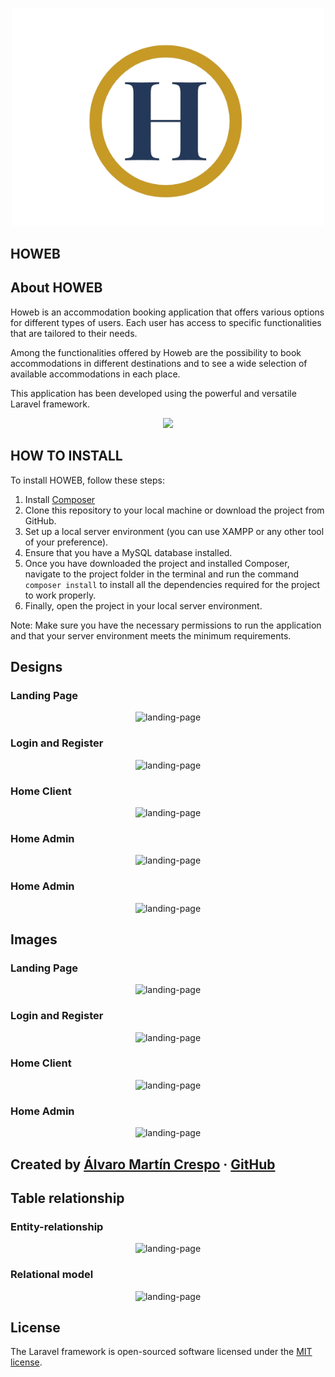 <p align="center"><img src="public/img/landing/icons/logoSinFondo.png" width="500" alt="Laravel Logo"></p>

## HOWEB

## About HOWEB

Howeb is an accommodation booking application that offers various options for different types of users. Each user has access to specific functionalities that are tailored to their needs.

Among the functionalities offered by Howeb are the possibility to book accommodations in different destinations and to see a wide selection of available accommodations in each place. 

This application has been developed using the powerful and versatile Laravel framework.
<p align="center"><img src="https://upload.wikimedia.org/wikipedia/commons/thumb/9/9a/Laravel.svg/985px-Laravel.svg.png" width="30%"/></p>

## HOW TO INSTALL

To install HOWEB, follow these steps:

1. Install [Composer](https://getcomposer.org/)
2. Clone this repository to your local machine or download the project from GitHub.
3. Set up a local server environment (you can use XAMPP or any other tool of your preference).
4. Ensure that you have a MySQL database installed.
5. Once you have downloaded the project and installed Composer, navigate to the project folder in the terminal and run the command `composer install` to install all the dependencies required for the project to work properly.
6. Finally, open the project in your local server environment.

Note: Make sure you have the necessary permissions to run the application and that your server environment meets the minimum requirements.


## Designs


### Landing Page

<p align="center">
    <img src="https://chafiras.com/2882688-large_default/panel-de-luxe-blanco-2750x1220x18-alvic.jpg" alt="landing-page" />
</p>


### Login and Register

<p align="center">
    <img src="https://chafiras.com/2882688-large_default/panel-de-luxe-blanco-2750x1220x18-alvic.jpg" alt="landing-page" />
</p>

### Home Client

<p align="center">
    <img src="https://chafiras.com/2882688-large_default/panel-de-luxe-blanco-2750x1220x18-alvic.jpg" alt="landing-page" />
</p>

### Home Admin

<p align="center">
    <img src="https://chafiras.com/2882688-large_default/panel-de-luxe-blanco-2750x1220x18-alvic.jpg" alt="landing-page" />
</p>

### Home Admin

<p align="center">
    <img src="https://chafiras.com/2882688-large_default/panel-de-luxe-blanco-2750x1220x18-alvic.jpg" alt="landing-page" />
</p>


## Images

### Landing Page

<p align="center">
    <img src="https://chafiras.com/2882688-large_default/panel-de-luxe-blanco-2750x1220x18-alvic.jpg" alt="landing-page" />
</p>

### Login and Register

<p align="center">
    <img src="https://chafiras.com/2882688-large_default/panel-de-luxe-blanco-2750x1220x18-alvic.jpg" alt="landing-page" />
</p>

### Home Client

<p align="center">
    <img src="https://chafiras.com/2882688-large_default/panel-de-luxe-blanco-2750x1220x18-alvic.jpg" alt="landing-page" />
</p>

### Home Admin

<p align="center">
    <img src="https://chafiras.com/2882688-large_default/panel-de-luxe-blanco-2750x1220x18-alvic.jpg" alt="landing-page" />
</p>

## Created by [Álvaro Martín Crespo](https://www.linkedin.com/in/%C3%A1lvaro-mart%C3%ADn-crespo-bb9aa5246/?originalSubdomain=es) · [GitHub](https://github.com/AlvaroMartinCrespo)

## Table relationship

### Entity-relationship 

<p align="center">
    <img src="https://chafiras.com/2882688-large_default/panel-de-luxe-blanco-2750x1220x18-alvic.jpg" alt="landing-page" />
</p>

### Relational model

<p align="center">
    <img src="https://chafiras.com/2882688-large_default/panel-de-luxe-blanco-2750x1220x18-alvic.jpg" alt="landing-page" />
</p>

## License

The Laravel framework is open-sourced software licensed under the [MIT license](https://opensource.org/licenses/MIT).
